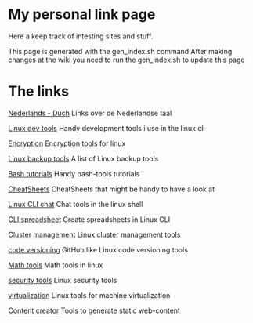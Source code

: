# My personal link page 
 Here a keep track of intesting sites and stuff. 

 This page is generated with the gen_index.sh command
 After making changes at the wiki you need to run the gen_index.sh to update this page 

# The links 

[Nederlands - Duch](https://github.com/Benjamin-Italiaander/peronal-links/wiki/Dutch-‐-Nederlands) Links over de Nederlandse taal 

[Linux dev tools](https://github.com/Benjamin-Italiaander/peronal-links/wiki/Linux-‐-CLI-developement-tools) Handy development tools i use in the linux cli 

[Encryption](https://github.com/Benjamin-Italiaander/peronal-links/wiki/Linux-‐-Encrypt-files-and-store-passwords) Encryption tools for linux 

[Linux backup tools](https://github.com/Benjamin-Italiaander/peronal-links/wiki/Linux-‐-backup-tools) A list of Linux backup tools 

[Bash tutorials](https://github.com/Benjamin-Italiaander/peronal-links/wiki/Linux-‐-bash-tutorials-i-found-handy-and-clear) Handy bash-tools tutorials 

[CheatSheets](https://github.com/Benjamin-Italiaander/peronal-links/wiki/Linux-‐-cheatsheets) CheatSheets that might be handy to have a look at 

[Linux CLI chat](https://github.com/Benjamin-Italiaander/peronal-links/wiki/Linux-‐-cli-chat-tools) Chat tools in the linux shell 

[CLI spreadsheet](https://github.com/Benjamin-Italiaander/peronal-links/wiki/Linux-‐-cli-spreadsheet) Create spreadsheets in Linux CLI 

[Cluster management](https://github.com/Benjamin-Italiaander/peronal-links/wiki/Linux-‐-cluster-management) Linux cluster management tools 

[code versioning](https://github.com/Benjamin-Italiaander/peronal-links/wiki/Linux-‐-code-version-control) GitHub like Linux code versioning tools 

[Math tools](https://github.com/Benjamin-Italiaander/peronal-links/wiki/Linux-‐-math-tools) Math tools in linux 

[security tools](https://github.com/Benjamin-Italiaander/peronal-links/wiki/Linux-‐-server-security-tools) Linux security tools 

[virtualization](https://github.com/Benjamin-Italiaander/peronal-links/wiki/Linux-‐-server-virtualization-tools) Linux tools for machine virtualization 

[Content creator](https://github.com/Benjamin-Italiaander/peronal-links/wiki/Linux-‐-website-builders) Tools to generate static web-content 

